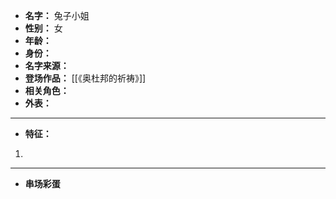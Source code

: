 
- **名字：** 兔子小姐
- **性别：** 女
- **年龄：** 
- **身份：** 
- **名字来源：** 
- **登场作品：** [[《奥杜邦的祈祷》]]
- **相关角色：** 
- **外表：** 

---

- **特征：** 
1. 

---

- **串场彩蛋** 